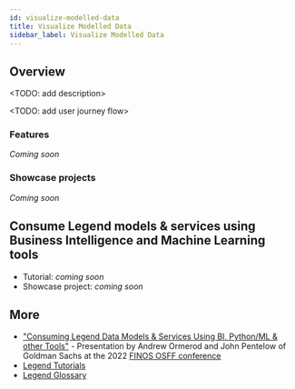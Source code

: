 ```yaml
---
id: visualize-modelled-data
title: Visualize Modelled Data
sidebar_label: Visualize Modelled Data
---
```


## Overview 

<TODO: add description>

<TODO: add user journey flow>

### Features
 _Coming soon_

### Showcase projects
 _Coming soon_

## Consume Legend models & services using Business Intelligence and Machine Learning tools

- Tutorial: _coming soon_
- Showcase project:  _coming soon_

## More
- ["Consuming Legend Data Models & Services Using BI, Python/ML & other Tools"](https://www.youtube.com/watch?v=rm-mAohz6NQ) - Presentation by Andrew Ormerod and John Pentelow of Goldman Sachs at the 2022 [FINOS OSFF conference](../community/legend-media.md/#finos-osff)
- [Legend Tutorials](../tutorials/studio-create-model.md) 
- [Legend Glossary](../overview/legend-glossary.md)